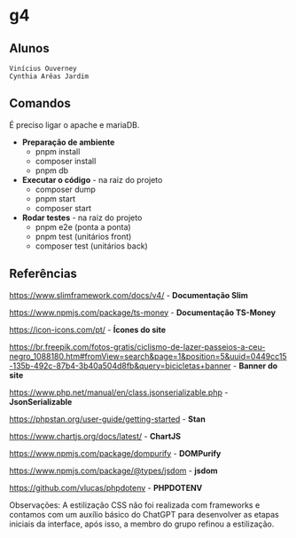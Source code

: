 # g4

## Alunos
    Vinícius Ouverney
    Cynthia Arêas Jardim

## Comandos
É preciso ligar o apache e mariaDB.
- **Preparação de ambiente** 
    - pnpm install
    - composer install
    - pnpm db
- **Executar o código** -  na raiz do projeto
    - composer dump
    - pnpm start
    - composer start
- **Rodar testes** - na raiz do projeto
    - pnpm e2e (ponta a ponta)
    - pnpm test (unitários front)
    - composer test (unitários back)

## Referências
https://www.slimframework.com/docs/v4/ - **Documentação Slim**

https://www.npmjs.com/package/ts-money - **Documentação TS-Money**

https://icon-icons.com/pt/ - **Ícones do site**

https://br.freepik.com/fotos-gratis/ciclismo-de-lazer-passeios-a-ceu-negro_1088180.htm#fromView=search&page=1&position=5&uuid=0449cc15-135b-492c-87b4-3b40a504d8fb&query=bicicletas+banner - **Banner do site**

https://www.php.net/manual/en/class.jsonserializable.php - **JsonSerializable**

https://phpstan.org/user-guide/getting-started - **Stan**

https://www.chartjs.org/docs/latest/ - **ChartJS**

https://www.npmjs.com/package/dompurify - **DOMPurify**

https://www.npmjs.com/package/@types/jsdom - **jsdom**

https://github.com/vlucas/phpdotenv - **PHPDOTENV**

Observações: A estilização CSS não foi realizada com frameworks e contamos com um auxílio básico do ChatGPT para desenvolver as etapas iniciais da interface, após isso, a membro do grupo refinou a estilização.
